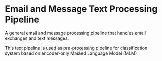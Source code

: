 # Email and Message Text Processing Pipeline
A general email and message processing pipeline that handles email exchanges and text messages. 

This text pipeline is used as pre-processing pipeline for classification system based on encoder-only Masked Language Model (MLM)
